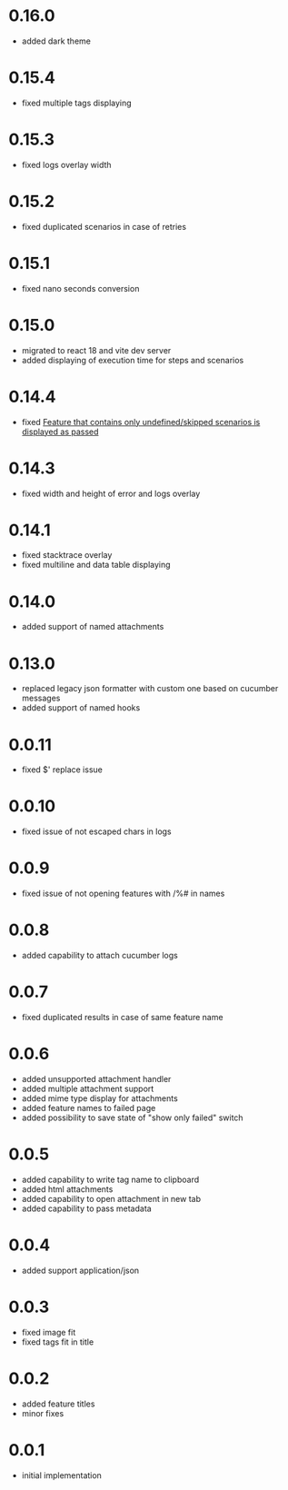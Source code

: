 # 0.16.0
- added dark theme

# 0.15.4
- fixed multiple tags displaying

# 0.15.3
- fixed logs overlay width

# 0.15.2
- fixed duplicated scenarios in case of retries

# 0.15.1
- fixed nano seconds conversion

# 0.15.0
- migrated to react 18 and vite dev server
- added displaying of execution time for steps and scenarios
  
# 0.14.4
- fixed [Feature that contains only undefined/skipped scenarios is displayed as passed](https://github.com/qavajs/html-formatter/issues/36)

# 0.14.3
- fixed width and height of error and logs overlay

# 0.14.1
- fixed stacktrace overlay
- fixed multiline and data table displaying

# 0.14.0
- added support of named attachments

# 0.13.0
- replaced legacy json formatter with custom one based on cucumber messages
- added support of named hooks

# 0.0.11
- fixed $' replace issue

# 0.0.10
- fixed issue of not escaped chars in logs

# 0.0.9
- fixed issue of not opening features with /%# in names

# 0.0.8
- added capability to attach cucumber logs

# 0.0.7
- fixed duplicated results in case of same feature name

# 0.0.6
- added unsupported attachment handler
- added multiple attachment support
- added mime type display for attachments
- added feature names to failed page
- added possibility to save state of "show only failed" switch

# 0.0.5
- added capability to write tag name to clipboard
- added html attachments
- added capability to open attachment in new tab
- added capability to pass metadata       

# 0.0.4
- added support application/json

# 0.0.3
- fixed image fit
- fixed tags fit in title

# 0.0.2
- added feature titles
- minor fixes

# 0.0.1
- initial implementation
